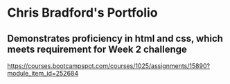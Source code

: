 # Chris Bradford's Portfolio

## Demonstrates proficiency in html and css, which meets requirement for Week 2 challenge

https://courses.bootcampspot.com/courses/1025/assignments/15890?module_item_id=252684
